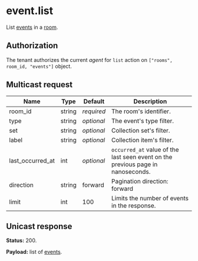 # event.list

List [events](../event.md#event) in a [room](../room#room).

## Authorization

The tenant authorizes the current _agent_ for `list` action on `["rooms", room_id, "events"]` object.

## Multicast request

Name             | Type   | Default    | Description
---------------- | ------ | ---------- | ------------------
room_id          | string | _required_ | The room's identifier.
type             | string | _optional_ | The event's type filter.
set              | string | _optional_ | Collection set's filter.
label            | string | _optional_ | Collection item's filter.
last_occurred_at | int    | _optional_ | `occurred_at` value of the last seen event on the previous page in nanoseconds.
direction        | string |    forward | Pagination direction: forward | backward.
limit            | int    |        100 | Limits the number of events in the response.

## Unicast response

**Status:** 200.

**Payload:** list of [events](../event.md#event).
